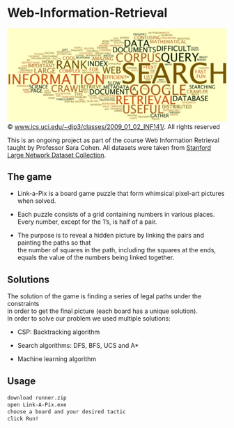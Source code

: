 # Web-Information-Retrieval
![](cover_image.jpg)
© www.ics.uci.edu/~djp3/classes/2009_01_02_INF141/.  All rights reserved


This is an ongoing project as part of the course Web Information Retrieval taught by Professor Sara Cohen.
All datasets were taken from [Stanford Large Network Dataset Collection](http://snap.stanford.edu/data/index.html).

## The game
* Link-a-Pix is a board game puzzle that form whimsical pixel-art pictures when solved.     

* Each puzzle consists of a grid containing numbers in various places.    
  Every number, except for the 1’s, is half of a pair.    
  
* The purpose is to reveal a hidden picture by linking the pairs and painting the paths so that    
  the number of squares in the path, including the squares at the ends,     
  equals the value of the numbers being linked together.    


## Solutions
The solution of the game is finding a series of legal paths under the constraints   
in order to get the final picture (each board has a unique solution).     
In order to solve our problem we used multiple solutions:   

* CSP: Backtracking algorithm

* Search algorithms: DFS, BFS, UCS and A*

* Machine learning algorithm 


## Usage

```
download runner.zip
open Link-A-Pix.exe
choose a board and your desired tactic
click Run!
```

